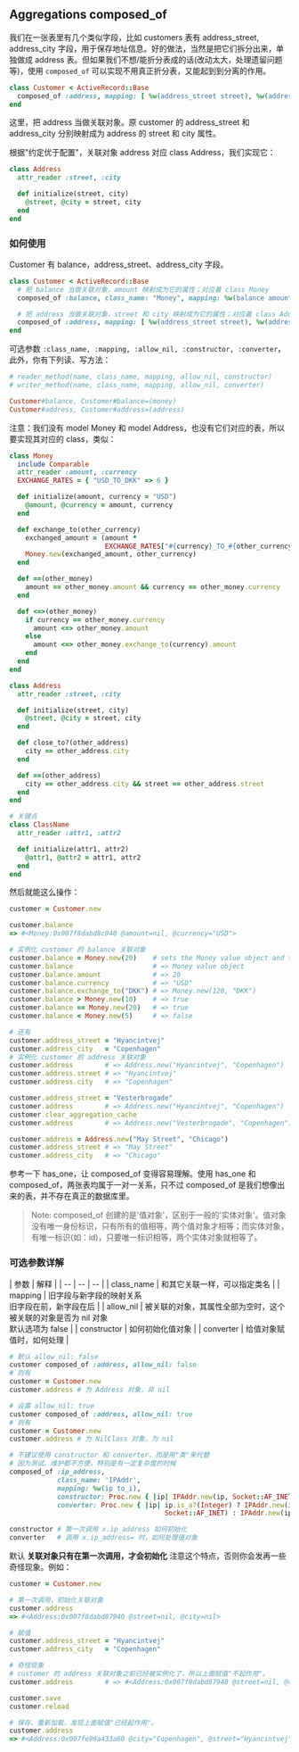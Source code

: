 ## Aggregations composed_of

我们在一张表里有几个类似字段，比如 customers 表有 address_street, address_city 字段，用于保存地址信息。好的做法，当然是把它们拆分出来，单独做成 address 表。但如果我们不想/能折分表成的话(改动太大，处理遗留问题等)，使用 `composed_of` 可以实现不用真正折分表，又能起到到分离的作用。

```ruby
class Customer < ActiveRecord::Base
  composed_of :address, mapping: [ %w(address_street street), %w(address_city city) ]
end
```

这里，把 address 当做关联对象。原 customer 的 address_street 和 address_city 分别映射成为 address 的 street 和 city 属性。

根据"约定优于配置"，关联对象 address 对应 class Address，我们实现它：

```ruby
class Address
  attr_reader :street, :city

  def initialize(street, city)
    @street, @city = street, city
  end
end
```

### 如何使用

Customer 有 balance，address_street、address_city 字段。

```ruby
class Customer < ActiveRecord::Base
  # 把 balance 当做关联对象，amount 映射成为它的属性；对应着 class Money
  composed_of :balance, class_name: "Money", mapping: %w(balance amount)

  # 把 address 当做关联对象，street 和 city 映射成为它的属性；对应着 class Address
  composed_of :address, mapping: [ %w(address_street street), %w(address_city city) ]
end
```

可选参数 `:class_name, :mapping, :allow_nil, :constructor, :converter`，此外，你有下列读、写方法：

```ruby
# reader_method(name, class_name, mapping, allow_nil, constructor)
# writer_method(name, class_name, mapping, allow_nil, converter)

Customer#balance, Customer#balance=(money)
Customer#address, Customer#address=(address)
```

注意：我们没有 model Money 和 model Address，也没有它们对应的表，所以要实现其对应的 class，类似：

```ruby
class Money
  include Comparable
  attr_reader :amount, :currency
  EXCHANGE_RATES = { "USD_TO_DKK" => 6 }

  def initialize(amount, currency = "USD")
    @amount, @currency = amount, currency
  end

  def exchange_to(other_currency)
    exchanged_amount = (amount *
                        EXCHANGE_RATES["#{currency}_TO_#{other_currency}"]).floor
    Money.new(exchanged_amount, other_currency)
  end

  def ==(other_money)
    amount == other_money.amount && currency == other_money.currency
  end

  def <=>(other_money)
    if currency == other_money.currency
      amount <=> other_money.amount
    else
      amount <=> other_money.exchange_to(currency).amount
    end
  end
end

class Address
  attr_reader :street, :city

  def initialize(street, city)
    @street, @city = street, city
  end

  def close_to?(other_address)
    city == other_address.city
  end

  def ==(other_address)
    city == other_address.city && street == other_address.street
  end
end

# 关键点
class ClassName
  attr_reader :attr1, :attr2

  def initialize(attr1, attr2)
    @attr1, @attr2 = attr1, attr2
  end
end
```

然后就能这么操作：

```ruby
customer = Customer.new

customer.balance
=> #<Money:0x007f8dabd8c940 @amount=nil, @currency="USD">

# 实例化 customer 的 balance 关联对象
customer.balance = Money.new(20)    # sets the Money value object and the attribute
customer.balance                    # => Money value object
customer.balance.amount             # => 20
customer.balance.currency           # => "USD"
customer.balance.exchange_to("DKK") # => Money.new(120, "DKK")
customer.balance > Money.new(10)    # => true
customer.balance == Money.new(20)   # => true
customer.balance < Money.new(5)     # => false

# 还有
customer.address_street = "Hyancintvej"
customer.address_city   = "Copenhagen"
# 实例化 customer 的 address 关联对象
customer.address        # => Address.new("Hyancintvej", "Copenhagen")
customer.address.street # => "Hyancintvej"
customer.address.city   # => "Copenhagen"

customer.address_street = "Vesterbrogade"
customer.address        # => Address.new("Hyancintvej", "Copenhagen")
customer.clear_aggregation_cache
customer.address        # => Address.new("Vesterbrogade", "Copenhagen")

customer.address = Address.new("May Street", "Chicago")
customer.address_street # => "May Street"
customer.address_city   # => "Chicago"
```

参考一下 has_one，让 composed_of 变得容易理解。使用 has_one 和 composed_of，两张表均属于一对一关系，只不过 composed_of 是我们想像出来的表，并不存在真正的数据库里。

> Note: composed_of 创建的是'值对象'，区别于一般的'实体对象'。值对象没有唯一身份标识，只有所有的值相等，两个值对象才相等；而实体对象，有唯一标识(如：id)，只要唯一标识相等，两个实体对象就相等了。

### 可选参数详解

| 参数 | 解释 |
| -- | -- | -- |
| class_name | 和其它关联一样，可以指定类名 |
| mapping | 旧字段与新字段的映射关系 <br> 旧字段在前，新字段在后 |
| allow_nil | 被关联的对象，其属性全部为空时，这个被关联的对象是否为 nil 对象 <br> 默认选项为 false |
| constructor | 如何初始化值对象 |
| converter | 给值对象赋值时，如何处理 |

```ruby
# 默认 allow_nil: false
customer composed_of :address, allow_nil: false
# 则有
customer = Customer.new
customer.address # 为 Address 对象，非 nil

# 设置 allow_nil: true
customer composed_of :address, allow_nil: true
# 则有
customer = Customer.new
customer.address # 为 NilClass 对象，为 nil

# 不建议使用 constructor 和 converter，而是用"类"来代替
# 因为测试、维护都不方便，特别是有一定复杂度的时候
composed_of :ip_address,
            class_name: 'IPAddr',
            mapping: %w(ip to_i),
            constructor: Proc.new { |ip| IPAddr.new(ip, Socket::AF_INET) },
            converter: Proc.new { |ip| ip.is_a?(Integer) ? IPAddr.new(ip, \n
                                       Socket::AF_INET) : IPAddr.new(ip.to_s) }

constructor # 第一次调用 x.ip_address 如何初始化
converter   # 调用 x.ip_address= 时，如何处理值对象
```

默认 **关联对象只有在第一次调用，才会初始化** 注意这个特点，否则你会发再一些奇怪现象。例如：

```ruby
customer = Customer.new

# 第一次调用，初始化关联对象
customer.address
=> #<Address:0x007f8dabd87940 @street=nil, @city=nil>

# 赋值
customer.address_street = "Hyancintvej"
customer.address_city   = "Copenhagen"

# 奇怪现象
# customer 的 address 关联对象之前已经被实例化了，所以上面赋值"不起作用"。
customer.address        # => #<Address:0x007f8dabd87940 @street=nil, @city=nil>

customer.save
customer.reload

# 保存、重新加载，发现上面赋值"已经起作用"。
customer.address
=> #<Address:0x007fe99a433a60 @city="Copenhagen", @street="Hyancintvej">
```

